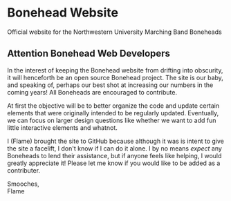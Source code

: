 # Bonehead Website
Official website for the Northwestern University Marching Band Boneheads
## Attention Bonehead Web Developers
In the interest of keeping the Bonehead website from drifting into obscurity, it will henceforth be an 
open source Bonehead project. The site is our baby, and speaking of, perhaps our best shot at increasing 
our numbers in the coming years! All Boneheads are encouraged to contribute.

At first the objective will be to better organize the code and update certain elements that were 
originally intended to be regularly updated. Eventually, we can focus on larger design questions like 
whether we want to add fun little interactive elements and whatnot.

I (Flame) brought the site to GitHub because although it was is intent to give the site a facelift, 
I don't know if I can do it alone. I by no means _expect_ any Boneheads to lend their assistance, but if 
anyone feels like helping, I would greatly appreciate it! Please let me know if you would like to be 
added as a contributer.

Smooches,  
Flame
